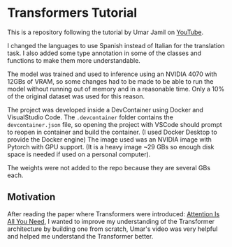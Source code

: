 # Transformers Tutorial

This is a repository following the tutorial by Umar Jamil on [YouTube](https://www.youtube.com/watch?v=ISNdQcPhsts&ab_channel=UmarJamil).

I changed the languages to use Spanish instead of Italian for the translation task.
I also added some type annotation in some of the classes and functions to make them more understandable.

The model was trained and used to inference using an NVIDIA 4070 with 12GBs of VRAM, so some changes had to be made to be able to run the model without running out of memory and in a reasonable time. 
Only a 10% of the original dataset was used for this reason.

The project was developed inside a DevContainer using Docker and VisualStudio Code. The `.devcontainer` folder contains the `devcontainer.json` file, so opening the project with VSCode should prompt to reopen in container and build the container. (I used Docker Desktop to provide the Docker engine) 
The image used was an NVIDIA image with Pytorch with GPU support. (It is a heavy image ~29 GBs so enough disk space is needed if used on a personal computer).

The weights were not added to the repo because they are several GBs each.

## Motivation
After reading the paper where Transformers were introduced: [Attention Is All You Need](https://arxiv.org/abs/1706.03762), I wanted to improve my understanding of the Transformer architecture by 
building one from scratch, Umar's video was very helpful and helped me understand the Transformer better.

